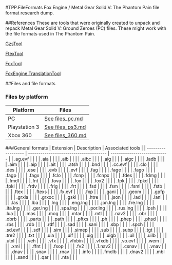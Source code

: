 #TPP.FileFormats
Fox Engine / Metal Gear Solid V: The Phantom Pain file format research dump.

##References
These are tools that were originally created to unpack and repack Metal Gear Solid V: Ground Zeroes (PC) files. These might work with the file formats used in The Phantom Pain.

[GzsTool](https://github.com/Atvaark/GzsTool)

[FtexTool](https://github.com/Atvaark/FtexTool)

[FoxTool](https://github.com/Atvaark/FoxTool)

[FoxEngine.TranslationTool](https://github.com/Atvaark/FoxEngine.TranslationTool)

##Files and file formats
### Files by platform
| Platform           | Files                                  |
| ------------------ | -------------------------------------- |
| PC                 | [See files_pc.md](files_pc.md)         |
| Playstation 3      | [See files_ps3.md](files_ps3.md)       |
| Xbox 360           | [See files_360.md](files_360.md)       |

###General formats
| Extension          | Description                            | Associated tools             |
| ------------------ | -------------------------------------- | ---------------------------- |
| .ag.evf            |                                        |                              |
| .aia               |                                        |                              |
| .aib               |                                        |                              |
| .aibc              |                                        |                              |
| .aig               |                                        |                              |
| .aigc              |                                        |                              |
| .ladb              |                                        |                              |
| .aim               |                                        |                              |
| .aip               |                                        |                              |
| .ait               |                                        |                              |
| .atsh              |                                        |                              |
| .bnd               |                                        |                              |
| .cc.evf            |                                        |                              |
| .clo               |                                        |                              |
| .des               |                                        |                              |
| .ese               |                                        |                              |
| .evb               |                                        |                              |
| .evf               |                                        |                              |
| .fag               |                                        |                              |
| .fage              |                                        |                              |
| .fago              |                                        |                              |
| .fagp              |                                        |                              |
| .fagx              |                                        |                              |
| .fclo              |                                        |                              |
| .fcnp              |                                        |                              |
| .fcnpx             |                                        |                              |
| .fdes              |                                        |                              |
| .fdmg              |                                        |                              |
| .fmdl              |                                        |                              |
| .fnt               |                                        |                              |
| .fova              |                                        |                              |
| .fox               |                                        |                              |
| .fox2              |                                        |                              |
| .fpk               |                                        |                              |
| .fpkd              |                                        |                              |
| .fpkl              |                                        |                              |
| .frdv              |                                        |                              |
| .frig              |                                        |                              |
| .frt               |                                        |                              |
| .fsd               |                                        |                              |
| .fsm               |                                        |                              |
| .fsml              |                                        |                              |
| .fstb              |                                        |                              |
| .ftex              |                                        |                              |
| .ftexs             |                                        |                              |
| .fx.evf            |                                        |                              |
| .fxp               |                                        |                              |
| .gani              |                                        |                              |
| .geom              |                                        |                              |
| .gpfp              |                                        |                              |
| .grxla             |                                        |                              |
| .grxoc             |                                        |                              |
| .gskl              |                                        |                              |
| .htre              |                                        |                              |
| .json              |                                        |                              |
| .lad               |                                        |                              |
| .lani              |                                        |                              |
| .las               |                                        |                              |
| .lba               |                                        |                              |
| .lng               |                                        |                              |
| .eng.lng           |                                        |                              |
| .jpn.lng           |                                        |                              |
| .fre.lng           |                                        |                              |
| .ita.lng           |                                        |                              |
| .ger.lng           |                                        |                              |
| .spa.lng           |                                        |                              |
| .por.lng           |                                        |                              |
| .rus.lng           |                                        |                              |
| .lpsh              |                                        |                              |
| .lua               |                                        |                              |
| .mas               |                                        |                              |
| .mog               |                                        |                              |
| .mtar              |                                        |                              |
| .mtl               |                                        |                              |
| .nav2              |                                        |                              |
| .obr               |                                        |                              |
| .obrb              |                                        |                              |
| .parts             |                                        |                              |
| .path              |                                        |                              |
| .pftxs             |                                        |                              |
| .ph                |                                        |                              |
| .phep              |                                        |                              |
| .phsd              |                                        |                              |
| .rbs               |                                        |                              |
| .rdb               |                                        |                              |
| .rdf               |                                        |                              |
| .sad               |                                        |                              |
| .sani              |                                        |                              |
| .sbp               |                                        |                              |
| .spch              |                                        |                              |
| .sd.evf            |                                        |                              |
| .sdf               |                                        |                              |
| .sim               |                                        |                              |
| .simep             |                                        |                              |
| .sub               |                                        |                              |
| .subp              |                                        |                              |
| .tgt               |                                        |                              |
| .tre2              |                                        |                              |
| .txt               |                                        |                              |
| .uia               |                                        |                              |
| .uif               |                                        |                              |
| .uig               |                                        |                              |
| .uigb              |                                        |                              |
| .uil               |                                        |                              |
| .uilb              |                                        |                              |
| .utxl              |                                        |                              |
| .veh               |                                        |                              |
| .vfx               |                                        |                              |
| .vfxbin            |                                        |                              |
| .vfxdb             |                                        |                              |
| .vo.evf            |                                        |                              |
| .wem               |                                        |                              |
| .xml               |                                        |                              |
| .ffnt              |                                        |                              |
| .fsop              |                                        |                              |
| .fv2               |                                        |                              |
| .1.nav2            |                                        |                              |
| .csnav             |                                        |                              |
| .vnav              |                                        |                              |
| .dnav              |                                        |                              |
| .snav              |                                        |                              |
| .rnav              |                                        |                              |
| .info              |                                        |                              |
| .fmdlb             |                                        |                              |
| .dnav2             |                                        |                              |
| .mbl               |                                        |                              |
| .sand              |                                        |                              |
| .qar               |                                        |                              |
| .nta               |                                        |                              |
